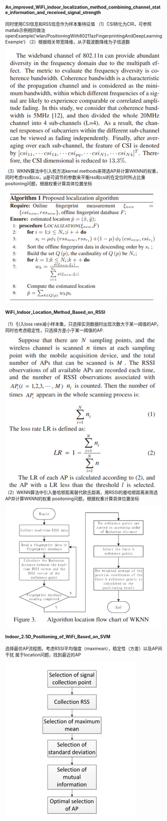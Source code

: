#### **An_improved_WiFi_indoor_localization_method_combining_channel_state_information_and_received_signal_strength**

同时使用CSI信息和RSS信息作为样本集特征值
（1）CSI转化为CIR，可参照matlab示例相同做法openExample('wlan/PositioningWith80211azFingerprintingAndDeepLearningExample')
（2）根据相关带宽降维，从子载波数降维为子信道数

![](https://raw.githubusercontent.com/zjc0000/story_images/main/小书匠/1677571178828.png)
（3）WKNN算法中引入核方法kernel methods来筛选AP并计算WKNN的权重，同时考虑rss和csi，μ是可调节的参数来平衡rss和csi的在定位时所占比重
positoning问题，根据权重计算具体位置坐标

![](https://raw.githubusercontent.com/zjc0000/story_images/main/小书匠/1677828267742.png)

#### **WiFi_Indoor_Location_Method_Based_on_RSSI**
（1）引入loss rate减小样本集，只选择实测数据时出现次数大于某一阈值的AP。同时也考虑稳定性，只选择方差小于某一阈值的AP.

![](https://raw.githubusercontent.com/zjc0000/story_images/main/小书匠/1677571775123.png)
（2）WKNN算法中引入曼哈顿距离替代欧氏距离，用RSSI的曼哈顿距离来筛选AP并计算WKNN的权重
positoning问题，根据权重计算具体位置坐标

![](https://raw.githubusercontent.com/zjc0000/story_images/main/小书匠/1677571456705.png)

#### **Indoor_2.5D_Positioning_of_WiFi_Based_on_SVM**
选择最优AP流程图，考虑RSSI平均强度（maxmean），稳定性（方差）以及AP间干扰
 属于location问题，找到最近的AP

![](https://raw.githubusercontent.com/zjc0000/story_images/main/小书匠/1677571941989.png)